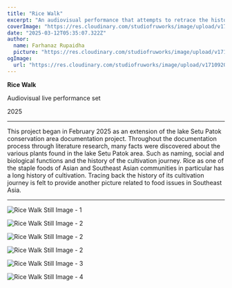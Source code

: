 ```yaml
---
title: "Rice Walk"
excerpt: "An audiovisual performance that attempts to retrace the history of rice cultivation in Southeast Asia."
coverImage: "https://res.cloudinary.com/studiofruworks/image/upload/v1742444678/jackplan-user/qj67hu83qibzyuk9marp.png"
date: "2025-03-12T05:35:07.322Z"
author:
  name: Farhanaz Rupaidha
  picture: "https://res.cloudinary.com/studiofruworks/image/upload/v1710832241/jackplan-user/e6fmykbxfqftmylyldhg.jpg"
ogImage:
  url: "https://res.cloudinary.com/studiofruworks/image/upload/v1710920420/jackplan-user/bdl8jghrq7mk3epp85fg.jpg"
---
```

**Rice Walk**


Audiovisual live performance set

2025

* * * * *

This project began in February 2025 as an extension of the lake Setu Patok conservation area documentation project. Throughout the documentation process through literature research, many facts were discovered about the various plants found in the lake Setu Patok area. Such as naming, social and biological functions and the history of the cultivation journey. 
Rice as one of the staple foods of Asian and Southeast Asian communities in particular has a long history of cultivation. Tracing back the history of its cultivation journey is felt to provide another picture related to food issues in Southeast Asia. 


* * * * *

![Rice Walk Still Image - 1](https://res.cloudinary.com/studiofruworks/image/upload/v1742444749/jackplan-user/oc3l5py8cjlexnwymcq1.png)

![Rice Walk Still Image - 2](https://res.cloudinary.com/studiofruworks/image/upload/v1742444779/jackplan-user/jrivpiyd0bukpgzbxuvk.png)

![Rice Walk Still Image - 2](https://res.cloudinary.com/studiofruworks/image/upload/v1742445125/jackplan-user/eklfvh7h3hj5klzoydyt.png)

![Rice Walk Still Image - 2](https://res.cloudinary.com/studiofruworks/image/upload/v1742444925/jackplan-user/omqaclhjzgd1ej2sqjmk.png)

![Rice Walk Still Image - 3](https://res.cloudinary.com/studiofruworks/image/upload/v1742442480/jackplan-user/ay7qqyw7ypsjaikvetwa.png)

![Rice Walk Still Image - 4](https://res.cloudinary.com/studiofruworks/image/upload/v1742442480/jackplan-user/cbql1ndgdlsqqtliky3x.png)

